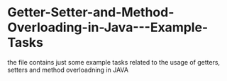 # Getter-Setter-and-Method-Overloading-in-Java---Example-Tasks

the file contains just some example tasks related to the usage of getters, setters and method overloadning in JAVA
